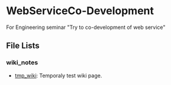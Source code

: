 # WebServiceCo-Development
For Engineering seminar "Try to co-development of web service"
## File Lists
### wiki_notes
- [tmp_wiki](./wiki_notes/tmp_wiki.md): Temporaly test wiki page.
